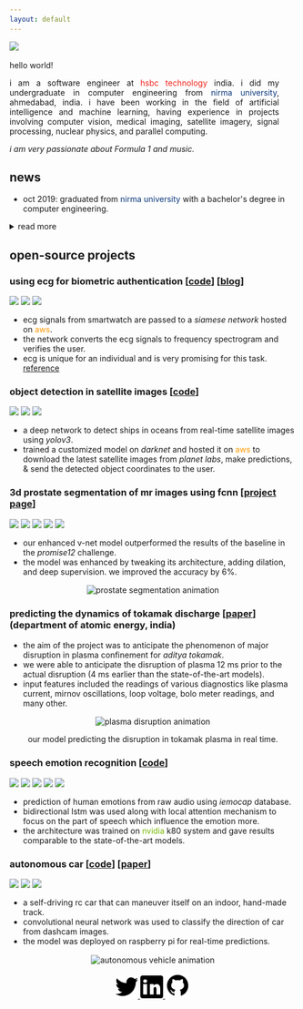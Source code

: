```yaml
---
layout: default
---
```


<img class="profile-picture" src="img/icon_bright.jpg" width="200px" />

hello world! <br>

<p align="justify" style="margin:0 30px 0 0;">
  i am a software engineer at <span style="color: #ef241c">hsbc technology</span> india. i did my undergraduate in computer engineering from <span style="color: #0a377a">nirma university</span>, ahmedabad, india. i have been working in the field of artificial intelligence and machine learning, having experience in projects involving computer vision, medical imaging, satellite imagery, signal processing, nuclear physics, and parallel computing.
</p>

_i am very passionate about Formula 1 and music._

<!-- ## research interest -->
<!-- applications of deep learning and computer vision in the domain of medical imaging, nuclear physics, and autonomous driving. -->

## news

<!-- - oct 2020: our paper on prostate segmentation accepted in *pattern recognition & image inalysis*. -->
<!-- - sep 2020: bagged the <span style="color: #ef241c">hsbc hero award</span> for our exceptional work at hsbc during covid-19 pandemic. -->
<!-- - aug 2020: got certified as <span style="color: #ff9900">aws</span> machine learning specialist, developer, and solutions architect. -->
<!-- - apr 2020: gave a talk on *super-resolution using deep learning* at <span style="color: #0a377a">nirma university</span>, ahmedabad. -->

- oct 2019: graduated from <span style="color: #0a377a">nirma university</span> with a bachelor's degree in computer engineering.
<!-- - sep 2019: received the *most innovative idea* award for our work on authenticating users from electrocardiogram signals and deep learning methods. -->

<details><summary>read more</summary>
<p>
  <ul>
    <!-- <li>jul 2019: joined <span style="color: #ef241c">hsbc software development</span>, india as a software engineer.</li> -->
    <!-- <li>apr 2019: conducted <span style="color: #76b900">nvidia dli workshop</span> on topics of computer vision, dl for multiple data types, and cuda programming at mahindra école centrale, hyderabad.</li> -->
    <!-- <li>apr 2019: presented our poster, on prostate segmentation at <span style="color: #76b900">nvidia gpu technology conference (gtc)</span>, san jose.</li> -->
  </ul>
</p>
</details>

## open-source projects

### using ecg for biometric authentication [[code](https://github.com/amanbasu/ecg-authentication)] [[blog](https://medium.com/intel-software-innovators/ecg-to-identify-individuals-from-data-to-deployment-74cce404f9f0)]

<img src="https://img.shields.io/github/stars/amanbasu/ecg-authentication?color=0088ff"/> <img src="https://img.shields.io/github/forks/amanbasu/ecg-authentication?color=ff8800"/> <img src="https://img.shields.io/badge/python-3.6+-ee0044?logo=python"/>

- ecg signals from smartwatch are passed to a _siamese network_ hosted on <span style="color: #ff9900">aws</span>.
- the network converts the ecg signals to frequency spectrogram and verifies the user.
- ecg is unique for an individual and is very promising for this task.
  [reference](https://ieeexplore.ieee.org/document/7353191)

<!-- img src="https://media.giphy.com/media/dugb9or2ktw4ab4khy/giphy.gif" width="40%"/><br/-->
<!-- *source: security heartbeat gif by sandia national labs* -->

### object detection in satellite images [[code](https://github.com/amanbasu/ship-detection)]

<img src="https://img.shields.io/github/stars/amanbasu/ship-detection?color=0088ff"/> <img src="https://img.shields.io/github/forks/amanbasu/ship-detection?color=ff8800"/> <img src="https://img.shields.io/github/issues-closed/amanbasu/ship-detection?color=00ff00"/>

- a deep network to detect ships in oceans from real-time satellite images using _yolov3_.
- trained a customized model on _darknet_ and hosted it on <span style="color: #ff9900">aws</span> to download the latest satellite images from _planet labs_, make predictions, & send the detected object coordinates to the user.

### 3d prostate segmentation of mr images using fcnn [[project page](https://amanagarwal.io/3d-prostate-segmentation/)]

<img src="https://img.shields.io/github/stars/amanbasu/3d-prostate-segmentation?color=0088ff"/> <img src="https://img.shields.io/github/forks/amanbasu/3d-prostate-segmentation?color=ff8800"/> <img src="https://img.shields.io/github/issues-closed/amanbasu/3d-prostate-segmentation?color=00ff00"/> <img src="https://img.shields.io/badge/tensorflow-1.10.0-green?logo=tensorflow"/> <img src="https://img.shields.io/badge/python-3.6+-ee0044?logo=python"/>

- our enhanced v-net model outperformed the results of the baseline in the _promise12_ challenge.
- the model was enhanced by tweaking its architecture, adding dilation, and deep supervision. we improved the accuracy by 6%.

<p align="center">  
  <img align="center" src="img/gif_res.gif" alt="prostate segmentation animation" width="80%"/>
</p>

### predicting the dynamics of tokamak discharge [[paper](https://arxiv.org/abs/2007.06230)] <br> (department of atomic energy, india)

- the aim of the project was to anticipate the phenomenon of major disruption in plasma confinement for _aditya tokamak_.
- we were able to anticipate the disruption of plasma 12 ms prior to the actual disruption (4 ms earlier than the state-of-the-art models).
- input features included the readings of various diagnostics like plasma current, mirnov oscillations, loop voltage, bolo meter readings, and many other.

<p align="center">  
  <img align="center" src="img/plasma_demo.gif" alt="plasma disruption animation" width="70%"/>
  <p align="center">our model predicting the disruption in tokamak plasma in real time.</p>
</p>

### speech emotion recognition [[code](https://github.com/amanbasu/speech-emotion-recognition)]

<img src="https://img.shields.io/github/stars/amanbasu/speech-emotion-recognition?color=0088ff"/> <img src="https://img.shields.io/github/forks/amanbasu/speech-emotion-recognition?color=ff8800"/> <img src="https://img.shields.io/github/issues-closed/amanbasu/speech-emotion-recognition?color=00ff00"/> <img src="https://img.shields.io/badge/tensorflow-1.10.0-green?logo=tensorflow"/> <img src="https://img.shields.io/badge/python-3.6+-ee0044?logo=python"/>

- prediction of human emotions from raw audio using _iemocap_ database.
- bidirectional lstm was used along with local attention mechanism to focus on the part of speech which influence the emotion more.
- the architecture was trained on <span style="color: #76b900">nvidia</span> k80 system and gave results comparable to the state-of-the-art models.

### autonomous car [[code](https://github.com/amanbasu/autonomous-car-prototype)] [[paper](https://amanagarwal.io/files/autocar.pdf)]

<img src="https://img.shields.io/github/stars/amanbasu/autonomous-car-prototype?color=0088ff"/> <img src="https://img.shields.io/github/forks/amanbasu/autonomous-car-prototype?color=ff8800"/> <img src="https://img.shields.io/badge/python-3.6+-ee0044?logo=python"/>

- a self-driving rc car that can maneuver itself on an indoor, hand-made track.
- convolutional neural network was used to classify the direction of car from dashcam images.
- the model was deployed on raspberry pi for real-time predictions.

<p align="center">  
  <img align="center" src="img/auto_car.gif" alt="autonomous vehicle animation" width="50%"/>
</p>

<!--
## other projects
### analysis of crop health
- detection of crop species and diseases using image data.
- predicting the severity of disease using the image along with other parameters like soil, weather, region etc.
- trained the network using a modified loss function, taking two classes into account, specie and disease.

<!--
#### breaking bill [[code](https://github.com/amanbasu/breaking-bill)]
- android application to add expenses to a list along with the members who share it.
- users can generate bills and split monthly expenses among members according to their contributions.
<!--
#### file sender application [[code](https://github.com/amanbasu/wifi-p2p)]
- an android application to send files from one android device to another.
- the application used wifi direct and socket programming.
- it was capable to sharing any type of file format like image, audio, video, text, pdf, doc, xls etc.
<!--
#### hospital management system [[code](https://github.com/amanbasu/hospital-management-system)]
- a software developed on javafx to store hospital details like patient information, staff information, department details etc. in sql database.
-->

<!--
## blog posts
- [ship detection in satellite images from scratch](https://medium.com/intel-software-innovators/ship-detection-in-satellite-images-from-scratch-849ccfcc3072): detecting ships in satellite images using yolo-v3 network.
- [ecg to identify individuals](https://medium.com/intel-software-innovators/ecg-to-identify-individuals-from-data-to-deployment-74cce404f9f0): using ecg signals to authenticate an individual by a siamese network.
- [to be a solutions architect](https://medium.com/@amanag.11/to-be-a-solutions-architect-3990135ac2fe): a guide to the aws certified solutions architect associate exam.

<!--
## certifications and courses
- [aws certified solutions architect - associate](https://www.youracclaim.com/badges/ba0dc25c-3b38-4b27-878a-639eb0d888bc/public_url)
- [pcap certified associate in python programming](https://www.youracclaim.com/badges/32c3c723-97d9-444f-bea6-5e766e5394d6/public_url)
- deep learning specialization (5 courses), prof. andrew ng.
- machine learning by stanford university, prof. andrew ng.
- introduction to big data by university of california san diego.
- fundamentals of accelerated computing with cuda, by nvidia.
- computer vision specialization by university of buffalo.

<!--
## achievements
- poster presentation at **nvidia gtc** (2019) [[poster](img/deep%20learning%20research_20_p9190_aman_agarwal_1920x1607.png)]
- **most innovative idea** award at hsbc global graduates hackathon (2019) [[blog](https://medium.com/intel-software-innovators/ecg-to-identify-individuals-from-data-to-deployment-74cce404f9f0)]

<!--
## hobbies & interests
- body building and cooking.
- health & nutrition.
- human anatomy.
- cricket, badminton. -->

<p align="center">  
  <a href="https://twitter.com/AditModhvadia">
    <img src="img/twitter.png" width="40px">
  </a>
  <a href="https://www.linkedin.com/in/adit-modhvadia/">
    <img src="img/linkedin.png" width="40px">
  </a>
  <a href="https://github.com/aditmodhvadia">
    <img src="img/github.png" width="45px">
  </a>
</p>

<br>
<br>
